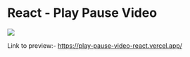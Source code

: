 # React - Play Pause Video

<img src="https://user-images.githubusercontent.com/33199450/186953311-701a0c96-9047-4f6a-b07b-45e5f120f462.png">

Link to preview:- https://play-pause-video-react.vercel.app/
